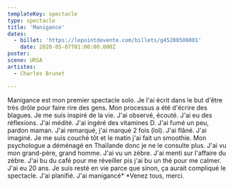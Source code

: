```yaml
---
templateKey: spectacle
type: spectacle
title: 'Manigance'
dates: 
  - billet: 'https://lepointdevente.com/billets/g45200506001'
    date: 2020-05-07T01:00:00.000Z
poster: 
scene: URSA
artistes:
  - Charles Brunet

---
```

Manigance est mon premier spectacle solo. Je l'ai écrit dans le but d'être très drôle pour faire rire des gens. Mon processus a été d'écrire des blagues. Je me suis inspiré de la vie. J'ai observé, écouté. J'ai eu des réflexions. J'ai médité. J'ai ingéré des vitamines D. J'ai fumé un peu, pardon maman. J'ai remarqué, j'ai marqué 2 fois (lol). J'ai flâné. J'ai imaginé. Je me suis couché tôt et le matin j'ai fait un smoothie. Mon psychologue a déménagé en Thaïlande donc je ne le consulte plus. J'ai vu mon grand-père, grand homme. J'ai vu un zèbre. J'ai menti sur l'affaire du zèbre. J'ai bu du café pour me réveiller pis j'ai bu un thé pour me calmer. J'ai eu 20 ans. Je suis resté en vie parce que sinon, ça aurait compliqué le spectacle. J'ai planifié. J'ai manigancé* *Venez tous, merci.
